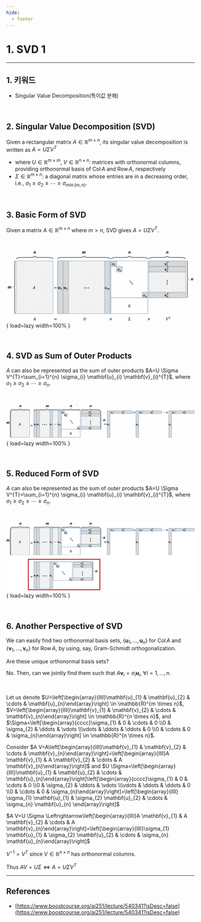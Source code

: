 ```yaml
---
hide:
  - footer
---
```


# 1. SVD 1

---

## 1. 키워드

- Singular Value Decomposition(특이값 분해)

<br/>

## 2. Singular Value Decomposition (SVD)

Given a rectangular matrix $A \in \mathbb{R}^{{m \times n}}$, its singular value decomposition is written as $A=U \Sigma V^{T}$

- where $U \in \mathbb{R}^{m \times m}$, $V \in \mathbb{R}^{n \times n}$: matrices with orthonormal columns, providing orthonormal basis of $\operatorname{Col}A$ and $\operatorname{Row}A$, respectively
- $\Sigma \in \mathbb{R}^{m \times n}$: a diagonal matrix whose entries are in a decreasing order, i.e., $\sigma_{1} \geq \sigma_{2} \geq \cdots \geq \sigma_{\min (m, n)}$.

<br/>

## 3. Basic Form of SVD

Given a matrix $A \in \mathbb{R}^{m \times n}$ where $m>n$, SVD gives $A=U \Sigma V^{T}$.

<br/>

![001](https://github.com/SAEMC/Images-MLDL/blob/main/linear-algebra/ch-004/001/001.png?raw=true){ load=lazy width=100% }

<br/>

## 4. SVD as Sum of Outer Products

$A$ can also be represented as the sum of outer products $A=U \Sigma V^{T}=\sum_{i=1}^{n} \sigma_{i} \mathbf{u}_{i} \mathbf{v}_{i}^{T}$, where $\sigma_{1} \geq \sigma_{2} \geq \cdots \geq \sigma_{n}$.

<br/>

![002](https://github.com/SAEMC/Images-MLDL/blob/main/linear-algebra/ch-004/001/002.png?raw=true){ load=lazy width=100% }

<br/>

## 5. Reduced Form of SVD

$A$ can also be represented as the sum of outer products $A=U \Sigma V^{T}=\sum_{i=1}^{n} \sigma_{i} \mathbf{u}_{i} \mathbf{v}_{i}^{T}$, where $\sigma_{1} \geq \sigma_{2} \geq \cdots \geq \sigma_{n}$.

<br/>

![003](https://github.com/SAEMC/Images-MLDL/blob/main/linear-algebra/ch-004/001/003.png?raw=true){ load=lazy width=100% }

<br/>

## 6. Another Perspective of SVD

We can easily find two orthonormal basis sets, $\left\{\mathbf{u}_{1}, \ldots, \mathbf{u}_{n}\right\}$ for $\operatorname{Col}A$ and $\left\{\mathbf{v}_{1}, \ldots, \mathbf{v}_{n}\right\}$ for $\operatorname{Row}A$, by using, say, Gram-Schmidt orthogonalization.

Are these unique orthonormal basis sets?

No. Then, can we jointly find them such that $A \mathbf{v}_{i}=\sigma_{i} \mathbf{u}_{i}$, $\forall i=1, \ldots, n$.

<br/>

Let us denote $U=\left[\begin{array}{llll}\mathbf{u}_{1} & \mathbf{u}_{2} & \cdots & \mathbf{u}_{n}\end{array}\right] \in \mathbb{R}^{m \times n}$, $V=\left[\begin{array}{llll}\mathbf{v}_{1} & \mathbf{v}_{2} & \cdots & \mathbf{v}_{n}\end{array}\right] \in \mathbb{R}^{n \times n}$, and $\Sigma=\left[\begin{array}{cccc}\sigma_{1} & 0 & \cdots & 0 \\0 & \sigma_{2} & \ddots & \vdots \\\vdots & \ddots & \ddots & 0 \\0 & \cdots & 0 & \sigma_{n}\end{array}\right] \in \mathbb{R}^{n \times n}$.

Consider $A V=A\left[\begin{array}{llll}\mathbf{v}_{1} & \mathbf{v}_{2} & \cdots & \mathbf{v}_{n}\end{array}\right]=\left[\begin{array}{llll}A \mathbf{v}_{1} & A \mathbf{v}_{2} & \cdots & A \mathbf{v}_{n}\end{array}\right]$ and $U \Sigma=\left[\begin{array}{llll}\mathbf{u}_{1} & \mathbf{u}_{2} & \cdots & \mathbf{u}_{n}\end{array}\right]\left[\begin{array}{cccc}\sigma_{1} & 0 & \cdots & 0 \\0 & \sigma_{2} & \ddots & \vdots \\\vdots & \ddots & \ddots & 0 \\0 & \cdots & 0 & \sigma_{n}\end{array}\right]=\left[\begin{array}{llll}
\sigma_{1} \mathbf{u}_{1} & \sigma_{2} \mathbf{u}_{2} & \cdots & \sigma_{n} \mathbf{u}_{n}
\end{array}\right]$

$A V=U \Sigma \Leftrightarrow\left[\begin{array}{llll}A \mathbf{v}_{1} & A \mathbf{v}_{2} & \cdots & A \mathbf{v}_{n}\end{array}\right]=\left[\begin{array}{llll}\sigma_{1} \mathbf{u}_{1} & \sigma_{2} \mathbf{u}_{2} & \cdots & \sigma_{n} \mathbf{u}_{n}\end{array}\right]$

$V^{-1}=V^{T}$ since $V \in \mathbb{R}^{n \times n}$ has orthonormal columns.

Thus $A V=U \Sigma \Leftrightarrow A=U \Sigma V^{T}$

---

## References

- [https://www.boostcourse.org/ai251/lecture/540341?isDesc=false](https://www.boostcourse.org/ai251/lecture/540341?isDesc=false)
